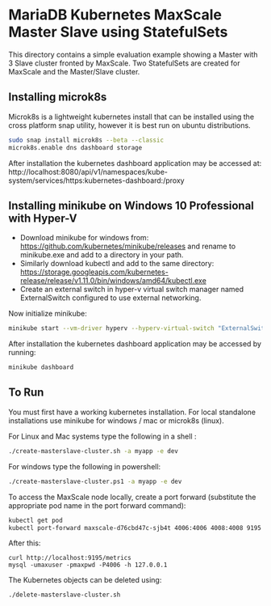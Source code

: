 # MariaDB Kubernetes MaxScale Master Slave using StatefulSets
This directory contains a simple evaluation example showing a Master with 3 Slave cluster fronted by MaxScale. Two StatefulSets are created for MaxScale and the Master/Slave cluster.

## Installing microk8s
Microk8s is a lightweight kubernetes install that can be installed using the cross
platform snap utility, however it is best run on ubuntu distributions.
```sh
sudo snap install microk8s --beta --classic
microk8s.enable dns dashboard storage
```

After installation the kubernetes dashboard application may be accessed at:
http://localhost:8080/api/v1/namespaces/kube-system/services/https:kubernetes-dashboard:/proxy

## Installing minikube on Windows 10 Professional with Hyper-V
- Download minikube for windows from: https://github.com/kubernetes/minikube/releases and rename to minikube.exe and add to a directory in your path.
- Similarly download kubectl and add to the same directory: https://storage.googleapis.com/kubernetes-release/release/v1.11.0/bin/windows/amd64/kubectl.exe
- Create an external switch in hyper-v virtual switch manager named ExternalSwitch configured to use external networking.

Now initialize minikube:
```sh
minikube start --vm-driver hyperv --hyperv-virtual-switch "ExternalSwitch"
```

After installation the kubernetes dashboard application may be accessed by running:
```sh
minikube dashboard
```

## To Run
You must first have a working kubernetes installation. For local standalone installations use minikube for windows / mac or microk8s (linux).


For Linux and Mac systems type the following in a shell :
```sh
./create-masterslave-cluster.sh -a myapp -e dev
```

For windows type the following in powershell:
```sh
./create-masterslave-cluster.ps1 -a myapp -e dev
```

To access the MaxScale node locally, create a port forward (substitute the appropriate pod name in the port forward command):
```sh
kubectl get pod
kubectl port-forward maxscale-d76cbd47c-sjb4t 4006:4006 4008:4008 9195:9195
```
After this:
```
curl http://localhost:9195/metrics
mysql -umaxuser -pmaxpwd -P4006 -h 127.0.0.1
```

The Kubernetes objects can be deleted using:
```sh
./delete-masterslave-cluster.sh
```
